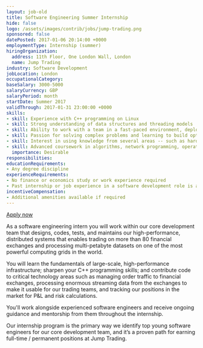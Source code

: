 ```yaml
---
layout: job-old
title: Software Engineering Summer Internship
hide: false
logo: /assets/images/contrib/jobs/jump-trading.png
sponsored: false
datePosted: 2017-01-06 20:14:00 +0000
employmentType: Internship (summer)
hiringOrganization:
  address: 11th Floor, One London Wall, London
  name: Jump Trading
industry: Software Development
jobLocation: London
occupationalCategory:
baseSalary: 3000-5000
salaryCurrency: GBP
salaryPeriod: month
startDate: Summer 2017
validThrough: 2017-01-31 23:00:00 +0000
skills:
- skill: Experience with C++ programming on Linux
- skill: Strong understanding of data structures and threading models
- skill: Ability to work with a team in a fast-paced environment, deploying new software daily
- skill: Passion for solving complex problems and learning to build optimal solutions from scratch, instead of simply assembling things from existing libraries
- skill: Interest in using knowledge from several areas -- such as hardware, networking, OS design -- to produce extremely high-performance software
- skill: Advanced coursework in algorithms, network programming, operating systems, compilers
  importance: Desirable
responsibilities:
educationRequirements:
- Any degree discipline
experienceRequirements:
- No finance or economics study or work experience required
- Past internship or job experience in a software development role is a plus
incentiveCompensation:
- Additional amenities available if required
---
```

[Apply now](http://www.jumptrading.com/apply.html?gh_jid=464609)

As a software engineering intern you will work within our core development team that designs, codes, tests, and maintains our high-performance, distributed systems that enables trading on more than 80 financial exchanges and processing multi-petabyte datasets on one of the most powerful computing grids in the world.

You will learn the fundamentals of large-scale, high-performance infrastructure; sharpen your C++ programming skills; and contribute code to critical technology areas such as managing order traffic to financial exchanges, processing enormous streaming data from the exchanges to make it usable for our trading teams, and tracking our positions in the market for P&L and risk calculations.

You'll work alongside experienced software engineers and receive ongoing guidance and mentorship from them throughout the internship.

Our internship program is the primary way we identify top young software engineers for our core development team, and it’s a proven path for earning full-time / permanent positions at Jump Trading.
